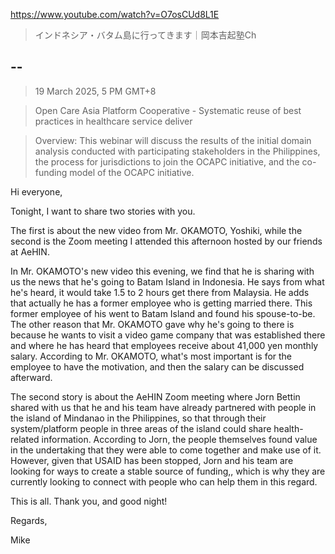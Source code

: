 https://www.youtube.com/watch?v=O7osCUd8L1E

> インドネシア・バタム島に行ってきます｜岡本吉起塾Ch 
 
## --

> 19 March 2025, 5 PM GMT+8

> Open Care Asia Platform Cooperative - Systematic reuse of best practices in healthcare service deliver

> Overview: This webinar will discuss the results of the initial domain analysis conducted with participating stakeholders in the Philippines, the process for jurisdictions to join the OCAPC initiative, and the co-funding model of the OCAPC initiative.
	
Hi everyone,

Tonight, I want to share two stories with you.

The first is about the new video from Mr. OKAMOTO, Yoshiki, while the second is the Zoom meeting I attended this afternoon hosted by our friends at AeHIN.

In Mr. OKAMOTO's new video this evening, we find that he is sharing with us the news that he's going to Batam Island in Indonesia. He says from what he's heard, it would take 1.5 to 2 hours get there from Malaysia. He adds that actually he has a former employee who is getting married there. This former employee of his went to Batam Island and found his spouse-to-be. The other reason that Mr. OKAMOTO gave why he's going to there is because he wants to visit a video game company that was established there and where he has heard that employees receive about 41,000 yen monthly salary. According to Mr. OKAMOTO, what's most important is for the employee to have the motivation, and then the salary can be discussed afterward.

The second story is about the AeHIN Zoom meeting where Jorn Bettin shared with us that he and his team have already partnered with people in the island of Mindanao in the Philippines, so that through their system/platform people in three areas of the island could share health-related information. According to Jorn, the people themselves found value in the undertaking that they were able to come together and make use of it. However, given that USAID has been stopped, Jorn and his team are looking for ways to create a stable source of funding,, which is why they are currently looking to connect with people who can help them in this regard.

This is all. Thank you, and good night!
 
Regards,

Mike
